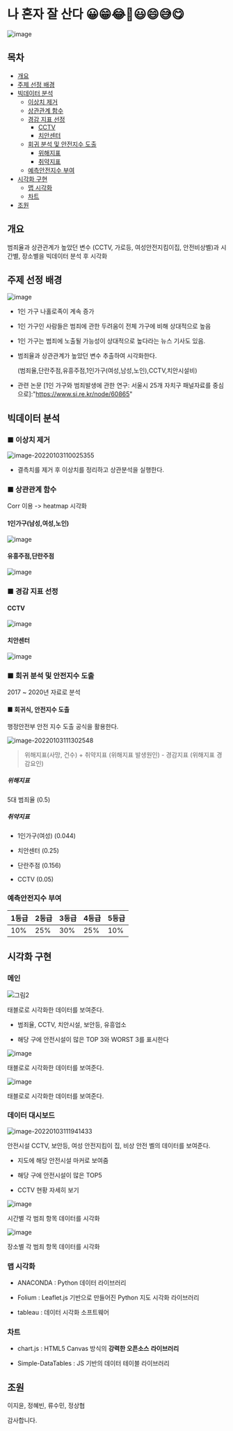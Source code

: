 # 나 혼자 잘 산다 😀😁😂🤣😃😄😅😋

![image](https://user-images.githubusercontent.com/29085414/148169668-f06861f6-b613-4aaa-b51b-95fa81578f13.png)


## 목차
* [개요](#개요)
* [주제 선정 배경](#주제-선정-배경)
* [빅데이터 분석](#빅데이터-분석)
  + [이상치 제거](#이상치-제거)
  + [상관관계 함수](#상관관계-함수)
  + [경감 지표 선정](#경감-지표-선정)
    - [CCTV](#cctv)
    - [치안센터](#치안센터)
  + [회귀 분석 및 안전지수 도출](#회귀-분석-및-안전지수-도출)
      * [위해지표](#위해지표)
      * [취약지표](#취약지표)
  + [예측안전지수 부여](#예측안전지수-부여)
* [시각화 구현](#시각화-구현)
  - [맵 시각화](#맵-시각화)
  - [차트](#차트)
* [조원](#조원)

## 개요

 범죄율과 상관관계가 높았던 변수 (CCTV, 가로등, 여성안전지킴이집, 안전비상벨)과 시간별, 장소별을 빅데이터 분석 후 시각화

## 주제 선정 배경

<!-- ![image-20220103105448924](https://user-images.githubusercontent.com/51068026/147896021-89848c95-3548-4503-969c-cdb80ce50b77.png) -->
![image](https://user-images.githubusercontent.com/29085414/148725011-52f2d071-5d13-4e50-ae6e-2e573e385f4c.png)


- 1인 가구 나홀로족이 계속 증가

- 1인 가구인 사람들은 범죄에 관한 두려움이 전체 가구에 비해 상대적으로 높음

- 1인 가구는 범죄에 노출될 가능성이 상대적으로 높다라는 뉴스 기사도 있음.

- 범죄율과 상관관계가 높았던 변수 추출하여 시각화한다.

  (범죄율,단란주점,유흥주점,1인가구(여성,남성,노인),CCTV,치안시설비)

- 관련 논문
  [1인 가구와 범죄발생에 관한 연구: 서울시 25개 자치구 패널자료를 중심으로]:"https://www.si.re.kr/node/60865"
  
  

## 빅데이터 분석


### ■  이상치 제거
![image-20220103110025355](https://user-images.githubusercontent.com/51068026/147896035-399c40f7-31e0-45a6-a648-ddb64f9d83b4.png)

- 결측치를 제거 후 이상치를 정리하고 상관분석을 실행한다.



### ■ 상관관계 함수
Corr 이용 -> heatmap 시각화

####  1인가구(남성,여성,노인)

![image](https://user-images.githubusercontent.com/29085414/148727454-43415174-1b87-4310-8245-e16589bea117.png)


#### 유흥주점,단란주점

![image](https://user-images.githubusercontent.com/29085414/148727777-317245db-018d-40f9-9e70-bc801c682c5a.png)



### ■ 경감 지표 선정

#### CCTV

![image](https://user-images.githubusercontent.com/29085414/148727830-6ba3f56a-fc26-4e13-abab-a3ffd9bfc77e.png)


#### 치안센터

![image](https://user-images.githubusercontent.com/29085414/148727856-6b5cfbc8-2a49-45d8-9042-34635865c319.png)


### ■ 회귀 분석 및 안전지수 도출

2017 ~ 2020년 자료로 분석

#### ■ 회귀식, 안전지수 도출 

행정안전부 안전 지수 도출 공식을 활용한다.

![image-20220103111302548](https://user-images.githubusercontent.com/51068026/147896066-92895347-43f0-4632-a201-0cb81324fede.png)

>  위해지표(사망, 건수) + 취약지표 (위해지표 발생원인) - 경감지표 (위해지표 경감요인)


##### 위해지표 
5대 범죄율 (0.5)

##### 취약지표 

- 1인가구(여성) (0.044)

- 치안센터 (0.25)

- 단란주점 (0.156)

- CCTV (0.05)

### 예측안전지수 부여

| 1등급 | 2등급 | 3등급 | 4등급 | 5등급 |
| ----- | ----- | ----- | ----- | ----- |
| 10%   | 25%   | 30%   | 25%   | 10%   |



## 시각화 구현

### 메인

![그림2](https://user-images.githubusercontent.com/29085414/148730157-acb36ba0-4b21-4b21-973a-4ec1f0d4a83d.png)

태블로로 시각화한 데이터를 보여준다.

- 범죄율, CCTV, 치안시설, 보안등, 유흥업소

- 해당 구에 안전시설이 많은 TOP 3와 WORST 3를 표시한다

![image](https://user-images.githubusercontent.com/29085414/148730635-4a1a2fff-4ff2-4222-a1bb-9cb1cf65ef21.png)

태블로로 시각화한 데이터를 보여준다.

![image](https://user-images.githubusercontent.com/29085414/148730672-baf34dfb-e133-443d-9209-6cdcd472e03a.png)

태블로로 시각화한 데이터를 보여준다.



### 데이터 대시보드

![image-20220103111941433](https://user-images.githubusercontent.com/51068026/147896073-413f31d6-ca0d-4476-9109-4e259e5b42b7.png)

안전시설 CCTV, 보안등, 여성 안전지킴이 집, 비상 안전 벨의 데이터를 보여준다.

- 지도에 해당 안전시설 마커로 보여줌

- 해당 구에 안전시설이 많은 TOP5

- CCTV 현황 자세히 보기


![image](https://user-images.githubusercontent.com/29085414/148731162-40bf8d04-c3e2-4b1a-956a-9137f7f7adad.png)

시간별 각 범죄 항목 데이터를 시각화


![image](https://user-images.githubusercontent.com/29085414/148731188-4c1acbba-be2f-4874-8a2f-553c8544e574.png)

장소별 각 범죄 항목 데이터를 시각화



### 맵 시각화

- ANACONDA : Python 데이터 라이브러리

- Folium : Leaflet.js 기반으로 만들어진 Python 지도 시각화 라이브러리   

- tableau : 데이터 시각화 소프트웨어

### 차트 

 - chart.js : HTML5 Canvas 방식의 **강력한 오픈소스** **라이브러리**

- Simple-DataTables : JS 기반의 데이터 테이블 라이브러리


## 조원

이지윤, 정혜빈, 류수민, 정상협 



감사합니다.
